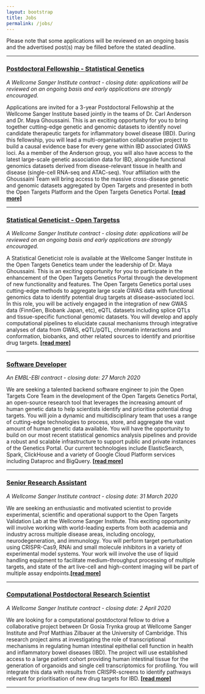 ```yaml
---
layout: bootstrap
title: Jobs
permalink: /jobs/
---
```

Please note that some applications will be reviewed on an ongoing basis and the advertised post(s) may be filled before the stated deadline. 

***

### [Postdoctoral Fellowship - Statistical Genetics](https://jobs.sanger.ac.uk/vacancy/postdoctoral-fellowship-statistical-genetics-416231.html)
*A Wellcome Sanger Institute contract - closing date: applications will be reviewed on an ongoing basis and early applications are strongly encouraged.*

Applications are invited for a 3-year Postdoctoral Fellowship at the Wellcome Sanger Institute based jointly in the teams of Dr. Carl Anderson and Dr. Maya Ghoussaini. This is an exciting opportunity for you to bring together cutting-edge genetic and genomic datasets to identify novel candidate therapeutic targets for inflammatory bowel disease (IBD). During this fellowship, you will lead a multi-organisation collaborative project to build a causal evidence base for every gene within IBD associated GWAS loci. As a member of the Anderson group, you will also have access to the latest large-scale genetic association data for IBD, alongside functional genomics datasets derived from disease-relevant tissue in health and disease (single-cell RNA-seq and ATAC-seq). Your affiliation with the Ghoussaini Team will bring access to the massive cross-disease genetic and genomic datasets aggregated by Open Targets and presented in both the Open Targets Platform and the Open Targets Genetics Portal. __[[read more]](https://jobs.sanger.ac.uk/vacancy/postdoctoral-fellowship-statistical-genetics-416231.html)__

***

### [Statistical Geneticist - Open Targetss](https://jobs.sanger.ac.uk/vacancy/statistical-geneticist-open-targets-417064.html)
*A Wellcome Sanger Institute contract - closing date: applications will be reviewed on an ongoing basis and early applications are strongly encouraged.*

A Statistical Geneticist role is available at the Wellcome Sanger Institute in the Open Targets Genetics team under the leadership of Dr. Maya Ghoussaini. This is an exciting opportunity for you to participate in the enhancement of the Open Targets Genetics Portal through the development of new functionality and features. The Open Targets Genetics portal uses cutting-edge methods to aggregate large scale GWAS data with functional genomics data to identify potential drug targets at disease-associated loci. In this role, you will be actively engaged in the integration of new GWAS data (FinnGen, Biobank Japan, etc), eQTL datasets including splice QTLs and tissue-specific functional genomic datasets. You will develop and apply computational pipelines to elucidate causal mechanisms through integrative analyses of data from GWAS, eQTL/pQTL, chromatin interactions and conformation, biobanks, and other related sources to identify and prioritise drug targets. __[[read more]](https://jobs.sanger.ac.uk/vacancy/statistical-geneticist-open-targets-417064.html)__

***

### [Software Developer](https://www.embl.de/jobs/searchjobs/index.php?ref=EBI01577)
*An EMBL-EBI contract - closing date: 27 March 2020*

We are seeking a talented backend software engineer to join the Open Targets Core Team in the development of the Open Targets Genetics Portal, an open-source research tool that leverages the increasing amount of human genetic data to help scientists identify and prioritise potential drug targets. You will join a dynamic and multidisciplinary team that uses a range of cutting-edge technologies to process, store, and aggregate the vast amount of human genetic data available. You will have the opportunity to build on our most recent statistical genomics analysis pipelines and provide a robust and scalable infrastructure to support public and private instances of the Genetics Portal. Our current technologies include ElasticSearch, Spark, ClickHouse and a variety of Google Cloud Platform services including Dataproc and BigQuery.  __[[read more]](https://www.embl.de/jobs/searchjobs/index.php?ref=EBI01577)__

***

### [Senior Research Assistant](https://jobs.sanger.ac.uk/vacancy/senior-research-assistant-415335.html)
*A Wellcome Sanger Institute contract - closing date: 31 March 2020*

We are seeking an enthusiastic and motivated scientist to provide experimental, scientific and operational support to the Open Targets Validation Lab at the Wellcome Sanger Institute. This exciting opportunity will involve working with world-leading experts from both academia and industry across multiple disease areas, including oncology, neurodegeneration, and immunology. You will perform target perturbation using CRISPR-Cas9, RNAi and small molecule inhibitors in a variety of experimental model systems. Your work will involve the use of liquid handling equipment to facilitate medium-throughput processing of multiple targets, and state of the art live-cell and high-content imaging will be part of multiple assay endpoints.__[[read more]](https://jobs.sanger.ac.uk/vacancy/senior-research-assistant-415335.html)__

***

### [Computational Postdoctoral Research Scientist](https://jobs.sanger.ac.uk/vacancy/computational-postdoctoral-research-scientist-415102.html)
*A Wellcome Sanger Institute contract - closing date: 2 April 2020*

We are looking for a computational postdoctoral fellow to drive a collaborative project between Dr Gosia Trynka group at Wellcome Sanger Institute and Prof Matthias Zilbauer at the University of Cambridge. This research project aims at investigating the role of transcriptional mechanisms in regulating human intestinal epithelial cell function in health and inflammatory bowel diseases (IBD). The project will use established access to a large patient cohort providing human intestinal tissue for the generation of organoids and single cell transcriptomics for profiling. You will integrate this data with results from CRISPR-screens to identify pathways relevant for prioritisation of new drug targets for IBD. __[[read more]](https://jobs.sanger.ac.uk/vacancy/computational-postdoctoral-research-scientist-415102.html)__

***